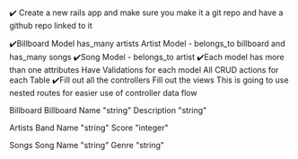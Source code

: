 ✔️ Create a new rails app and make sure you make it a git repo and have a github repo linked to it

✔️Billboard Model   has_many artists
Artist Model - belongs_to billboard  and has_many songs
✔️Song Model - belongs_to artist
✔️Each model has more than one attributes
Have Validations for each model
All CRUD actions for each Table
✔️Fill out all the controllers
Fill out the views
This is going to use nested routes for easier use of controller data flow

Billboard
  Billboard Name "string"
  Description "string"

Artists
  Band Name "string"
  Score "integer"

Songs
  Song Name "string"
  Genre "string"

